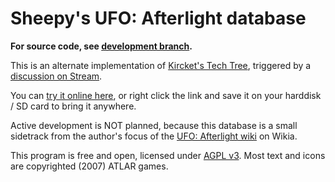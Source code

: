 Sheepy's UFO: Afterlight database
=================================

**For source code, see [development branch](https://github.com/Sheep-y/ufoafterlight-db/tree/development).**

This is an alternate implementation of [Kircket's Tech Tree](http://www.irodemine.com/afterlit/), triggered by a [discussion on Stream](http://steamcommunity.com/app/237950/discussions/0/616188677801999309/#c619568793974409287).

You can [try it online here](https://cdn.rawgit.com/Sheep-y/ufoafterlight-db/master/index.html),
or right click the link and save it on your harddisk / SD card to bring it anywhere.

Active development is NOT planned, because this database is a small sidetrack from the author's focus of the [UFO: Afterlight wiki](http://ufoafterblank.wikia.com/) on Wikia.

This program is free and open, licensed under [AGPL v3](http://www.gnu.org/licenses/agpl-3.0.html).
Most text and icons are copyrighted (2007) ATLAR games.
